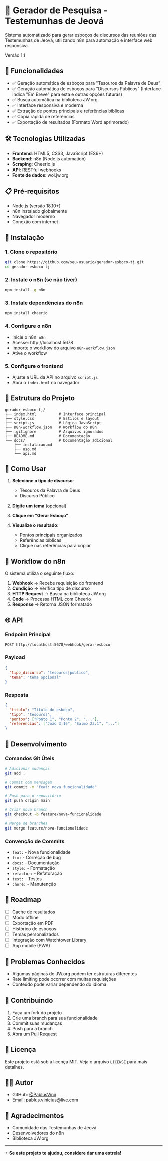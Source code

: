# 📖 Gerador de Pesquisa - Testemunhas de Jeová

Sistema automatizado para gerar esboços de discursos das reuniões das Testemunhas de Jeová, utilizando n8n para automação e interface web responsiva.

Versão 1.1
## 🚀 Funcionalidades

- ✅ Geração automática de esboços para "Tesouros da Palavra de Deus"
- ✅ Geração automática de esboços para "Discursos Públicos" (Interface indica "Em Breve" para esta e outras opções futuras)
- ✅ Busca automática na biblioteca JW.org
- ✅ Interface responsiva e moderna
- ✅ Extração de pontos principais e referências bíblicas
- ✅ Cópia rápida de referências
- ✅ Exportação de resultados (Formato Word aprimorado)

## 🛠️ Tecnologias Utilizadas

- **Frontend**: HTML5, CSS3, JavaScript (ES6+)
- **Backend**: n8n (Node.js automation)
- **Scraping**: Cheerio.js
- **API**: RESTful webhooks
- **Fonte de dados**: wol.jw.org

## 📋 Pré-requisitos

- Node.js (versão 18.10+)
- n8n instalado globalmente
- Navegador moderno
- Conexão com internet

## 🔧 Instalação

### 1. Clone o repositório
```bash
git clone https://github.com/seu-usuario/gerador-esboco-tj.git
cd gerador-esboco-tj
```

### 2. Instale o n8n (se não tiver)
```bash
npm install -g n8n
```

### 3. Instale dependências do n8n
```bash
npm install cheerio
```

### 4. Configure o n8n
- Inicie o n8n: `n8n`
- Acesse: http://localhost:5678
- Importe o workflow do arquivo `n8n-workflow.json`
- Ative o workflow

### 5. Configure o frontend
- Ajuste a URL da API no arquivo `script.js`
- Abra o `index.html` no navegador

## 📁 Estrutura do Projeto

```
gerador-esboco-tj/
├── index.html          # Interface principal
├── style.css           # Estilos e layout
├── script.js           # Lógica JavaScript
├── n8n-workflow.json   # Workflow do n8n
├── .gitignore          # Arquivos ignorados
├── README.md           # Documentação
└── docs/               # Documentação adicional
    ├── instalacao.md
    ├── uso.md
    └── api.md
```

## 🎯 Como Usar

1. **Selecione o tipo de discurso**:
   - Tesouros da Palavra de Deus
   - Discurso Público

2. **Digite um tema** (opcional)

3. **Clique em "Gerar Esboço"**

4. **Visualize o resultado**:
   - Pontos principais organizados
   - Referências bíblicas
   - Clique nas referências para copiar

## 🔄 Workflow do n8n

O sistema utiliza o seguinte fluxo:

1. **Webhook** → Recebe requisição do frontend
2. **Condição** → Verifica tipo de discurso
3. **HTTP Request** → Busca na biblioteca JW.org
4. **Code** → Processa HTML com Cheerio
5. **Response** → Retorna JSON formatado

## 🌐 API

### Endpoint Principal
```
POST http://localhost:5678/webhook/gerar-esboco
```

### Payload
```json
{
  "tipo_discurso": "tesouros|publico",
  "tema": "tema opcional"
}
```

### Resposta
```json
{
  "titulo": "Título do esboço",
  "tipo": "tesouros",
  "pontos": ["Ponto 1", "Ponto 2", "..."],
  "referencias": ["João 3:16", "Salmo 23:1", "..."]
}
```

## 🔧 Desenvolvimento

### Comandos Git Úteis
```bash
# Adicionar mudanças
git add .

# Commit com mensagem
git commit -m "feat: nova funcionalidade"

# Push para o repositório
git push origin main

# Criar nova branch
git checkout -b feature/nova-funcionalidade

# Merge de branches
git merge feature/nova-funcionalidade
```

### Convenção de Commits
- `feat:` - Nova funcionalidade
- `fix:` - Correção de bug
- `docs:` - Documentação
- `style:` - Formatação
- `refactor:` - Refatoração
- `test:` - Testes
- `chore:` - Manutenção

## 🚀 Roadmap

- [ ] Cache de resultados
- [ ] Modo offline
- [ ] Exportação em PDF
- [ ] Histórico de esboços
- [ ] Temas personalizados
- [ ] Integração com Watchtower Library
- [ ] App mobile (PWA)

## 🐛 Problemas Conhecidos

- Algumas páginas do JW.org podem ter estruturas diferentes
- Rate limiting pode ocorrer com muitas requisições
- Conteúdo pode variar dependendo do idioma

## 🤝 Contribuindo

1. Faça um fork do projeto
2. Crie uma branch para sua funcionalidade
3. Commit suas mudanças
4. Push para a branch
5. Abra um Pull Request

## 📄 Licença

Este projeto está sob a licença MIT. Veja o arquivo `LICENSE` para mais detalhes.

## 👨‍💻 Autor


- GitHub: [@PablusVinii](https://github.com/PablusVinii)
- Email: pablus.vinicius@live.com

## 🙏 Agradecimentos

- Comunidade das Testemunhas de Jeová
- Desenvolvedores do n8n
- Biblioteca JW.org

---

⭐ **Se este projeto te ajudou, considere dar uma estrela!**